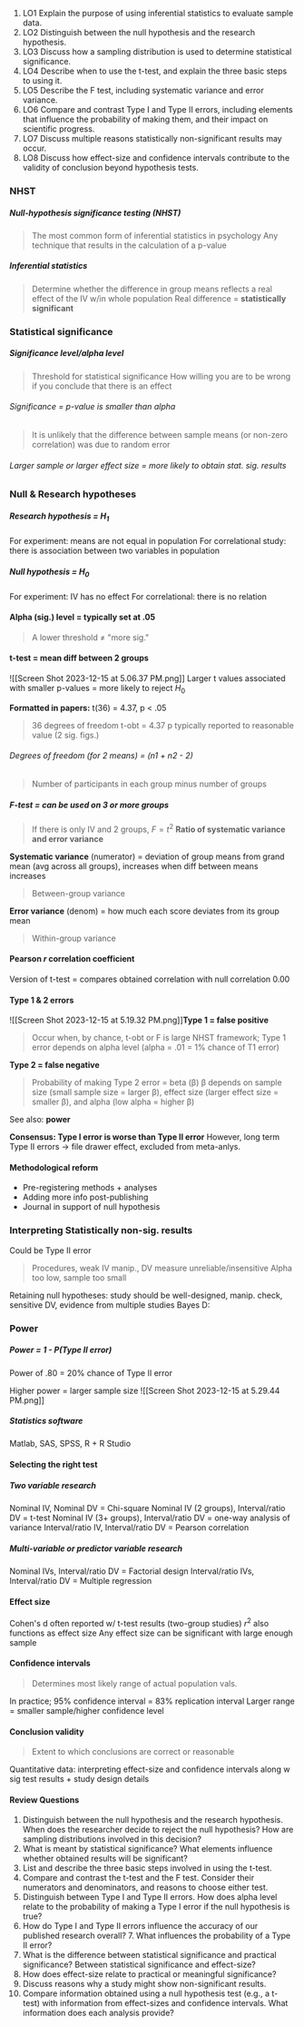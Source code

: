 1. LO1 Explain the purpose of using inferential statistics to evaluate sample data. 
2. LO2 Distinguish between the null hypothesis and the research hypothesis. 
3. LO3 Discuss how a sampling distribution is used to determine statistical significance. 
4. LO4 Describe when to use the t-test, and explain the three basic steps to using it. 
5. LO5 Describe the F test, including systematic variance and error variance. 
6. LO6 Compare and contrast Type I and Type II errors, including elements that influence the probability of making them, and their impact on scientific progress. 
7. LO7 Discuss multiple reasons statistically non-significant results may occur. 
8. LO8 Discuss how effect-size and confidence intervals contribute to the validity of conclusion beyond hypothesis tests.

### NHST
##### Null-hypothesis significance testing (NHST)
> The most common form of inferential statistics in psychology
> Any technique that results in the calculation of a p-value

##### Inferential statistics
> Determine whether the difference in group means reflects a real effect of the IV w/in whole population
> Real difference = **statistically significant**

### Statistical significance
##### Significance level/alpha level 
> Threshold for statistical significance
> How willing you are to be wrong if you conclude that there is an effect

###### Significance = p-value is smaller than alpha
> It is unlikely that the difference between sample means (or non-zero correlation) was due to random error
###### Larger sample or larger effect size = more likely to obtain stat. sig. results


### Null & Research hypotheses
##### Research hypothesis = $H_1$ 
For experiment: means are not equal in population
For correlational study: there is association between two variables in population 
##### Null hypothesis = $H_0$
For experiment: IV has no effect
For correlational: there is no relation

#### Alpha (sig.) level = typically set at .05 
> A lower threshold ≠ "more sig."

#### t-test = mean diff between 2 groups
![[Screen Shot 2023-12-15 at 5.06.37 PM.png]]
Larger t values associated with smaller p-values = more likely to reject $H_0$

**Formatted in papers:** t(36) = 4.37, p < .05
> 36 degrees of freedom
> t-obt = 4.37 
> p typically reported to reasonable value (2 sig. figs.)

###### Degrees of freedom (for 2 means) = (n1 + n2 - 2)
> Number of participants in each group minus number of groups

##### F-test = can be used on 3 or more groups
> If there is only IV and 2 groups, $F = t^2$
> **Ratio of systematic variance and error variance**

**Systematic variance** (numerator) = deviation of group means from grand mean (avg across all groups), increases when diff between means increases
> Between-group variance

**Error variance** (denom) = how much each score deviates from its group mean 
> Within-group variance


#### Pearson *r* correlation coefficient
Version of t-test = compares obtained correlation with null correlation 0.00

#### Type 1 & 2 errors
![[Screen Shot 2023-12-15 at 5.19.32 PM.png]]**Type 1 = false positive**
> Occur when, by chance, t-obt or F is large
> NHST framework; Type 1 error depends on alpha level (alpha = .01 = 1% chance of T1 error)

**Type 2 = false negative**
> Probability of making Type 2 error = beta (β)
> β depends on sample size (small sample size = larger β), effect size (larger effect size = smaller β), and alpha (low alpha = higher β) 

See also: **power**

**Consensus: Type I error is worse than Type II error**
However, long term Type II errors → file drawer effect, excluded from meta-anlys.

#### Methodological reform
- Pre-registering methods + analyses
- Adding more info post-publishing
- Journal in support of null hypothesis

### Interpreting Statistically non-sig. results
Could be Type II error
> Procedures, weak IV manip., DV measure unreliable/insensitive
> Alpha too low, sample too small

Retaining null hypotheses: study should be well-designed, manip. check, sensitive DV, evidence from multiple studies
Bayes D:

### Power
##### Power = 1 - P(Type II error)
Power of .80 = 20% chance of Type II error

Higher power = larger sample size
![[Screen Shot 2023-12-15 at 5.29.44 PM.png]]

##### Statistics software
Matlab, SAS, SPSS, R + R Studio

#### Selecting the right test
##### Two variable research
Nominal IV, Nominal DV = Chi-square
Nominal IV (2 groups), Interval/ratio DV = t-test
Nominal IV (3+ groups), Interval/ratio DV = one-way analysis of variance
Interval/ratio IV, Interval/ratio DV = Pearson correlation
##### Multi-variable or predictor variable research
Nominal IVs, Interval/ratio DV = Factorial design
Interval/ratio IVs, Interval/ratio DV = Multiple regression

#### Effect size
Cohen's d often reported w/ t-test results (two-group studies)
$r^2$ also functions as effect size
Any effect size can be significant with large enough sample
#### Confidence intervals
> Determines most likely range of actual population vals. 

In practice; 95% confidence interval = 83% replication interval 
Larger range = smaller sample/higher confidence level

#### Conclusion validity
> Extent to which conclusions are correct or reasonable

Quantitative data: interpreting effect-size and confidence intervals along w sig test results + study design details

#### Review Questions
1. Distinguish between the null hypothesis and the research hypothesis. When does the researcher decide to reject the null hypothesis? How are sampling distributions involved in this decision? 
2. What is meant by statistical significance? What elements influence whether obtained results will be significant? 
3. List and describe the three basic steps involved in using the t-test. 
4. Compare and contrast the t-test and the F test. Consider their numerators and denominators, and reasons to choose either test. 
5. Distinguish between Type I and Type II errors. How does alpha level relate to the probability of making a Type I error if the null hypothesis is true? 
6. How do Type I and Type II errors influence the accuracy of our published research overall? 7. What influences the probability of a Type II error? 
7. What is the difference between statistical significance and practical significance? Between statistical significance and effect-size? 
8. How does effect-size relate to practical or meaningful significance? 
9. Discuss reasons why a study might show non-significant results. 
10. Compare information obtained using a null hypothesis test (e.g., a t- test) with information from effect-sizes and confidence intervals. What information does each analysis provide?